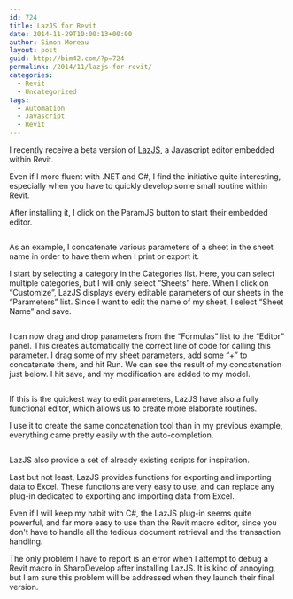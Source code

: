```yaml
---
id: 724
title: LazJS for Revit
date: 2014-11-29T10:00:13+00:00
author: Simon Moreau
layout: post
guid: http://bim42.com/?p=724
permalink: /2014/11/lazjs-for-revit/
categories:
  - Revit
  - Uncategorized
tags:
  - Automation
  - Javascript
  - Revit
---
```

I recently receive a beta version of [LazJS](http://www.lazjs.com/ "LazJS"), a Javascript editor embedded within Revit.

Even if I more fluent with .NET and C#, I find the initiative quite interesting, especially when you have to quickly develop some small routine within Revit.

After installing it, I click on the ParamJS button to start their embedded editor.

![<img class="aligncenter size-full wp-image-728" src="http://bim42.com/wp-content/uploads/2014/11/ScreenClip1.png" alt="LazJS" width="240" height="99" />](http://bim42.com/wp-content/uploads/2014/11/ScreenClip1.png)

As an example, I concatenate various parameters of a sheet in the sheet name in order to have them when I print or export it.

I start by selecting a category in the Categories list. Here, you can select multiple categories, but I will only select &#8220;Sheets&#8221; here. When I click on &#8220;Customize&#8221;, LazJS displays every editable parameters of our sheets in the &#8220;Parameters&#8221; list. Since I want to edit the name of my sheet, I select &#8220;Sheet Name&#8221; and save.

![<img class="aligncenter size-full wp-image-727" src="http://bim42.com/wp-content/uploads/2014/11/ScreenClip-3.png" alt="ParamJS" width="950" height="561" srcset="https://bim42.com/wp-content/uploads/2014/11/ScreenClip-3.png 950w, https://bim42.com/wp-content/uploads/2014/11/ScreenClip-3-300x177.png 300w, https://bim42.com/wp-content/uploads/2014/11/ScreenClip-3-500x295.png 500w" sizes="(max-width: 950px) 100vw, 950px" />](http://bim42.com/wp-content/uploads/2014/11/ScreenClip-3.png)

I can now drag and drop parameters from the &#8220;Formulas&#8221; list to the &#8220;Editor&#8221; panel. This creates automatically the correct line of code for calling this parameter. I drag some of my sheet parameters, add some &#8220;+&#8221; to concatenate them, and hit Run. We can see the result of my concatenation just below. I hit save, and my modification are added to my model.

![<img class="aligncenter size-full wp-image-726" src="http://bim42.com/wp-content/uploads/2014/11/ScreenClip-23.png" alt="Run" width="972" height="557" srcset="https://bim42.com/wp-content/uploads/2014/11/ScreenClip-23.png 972w, https://bim42.com/wp-content/uploads/2014/11/ScreenClip-23-300x171.png 300w, https://bim42.com/wp-content/uploads/2014/11/ScreenClip-23-500x286.png 500w" sizes="(max-width: 972px) 100vw, 972px" />](http://bim42.com/wp-content/uploads/2014/11/ScreenClip-23.png)

If this is the quickest way to edit parameters, LazJS have also a fully functional editor, which allows us to create more elaborate routines.

I use it to create the same concatenation tool than in my previous example, everything came pretty easily with the auto-completion.

![<img class="aligncenter size-full wp-image-725" src="http://bim42.com/wp-content/uploads/2014/11/ScreenClip-11.png" alt="ScreenClip [1]" width="950" height="385" srcset="https://bim42.com/wp-content/uploads/2014/11/ScreenClip-11.png 950w, https://bim42.com/wp-content/uploads/2014/11/ScreenClip-11-300x121.png 300w, https://bim42.com/wp-content/uploads/2014/11/ScreenClip-11-500x202.png 500w" sizes="(max-width: 950px) 100vw, 950px" />](http://bim42.com/wp-content/uploads/2014/11/ScreenClip-11.png)

LazJS also provide a set of already existing scripts for inspiration.

Last but not least, LazJS provides functions for exporting and importing data to Excel. These functions are very easy to use, and can replace any plug-in dedicated to exporting and importing data from Excel.

Even if I will keep my habit with C#, the LazJS plug-in seems quite powerful, and far more easy to use than the Revit macro editor, since you don't have to handle all the tedious document retrieval and the transaction handling.

The only problem I have to report is an error when I attempt to debug a Revit macro in SharpDevelop after installing LazJS. It is kind of annoying, but I am sure this problem will be addressed when they launch their final version.